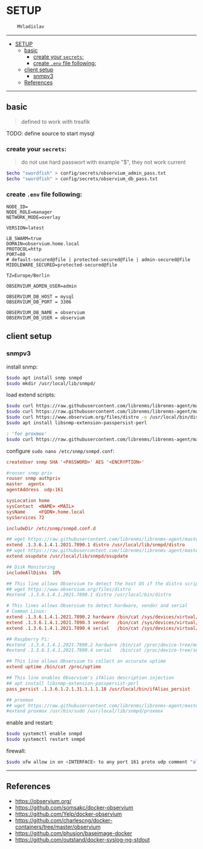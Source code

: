# SETUP

```sh
    MVladislav
```

---

- [SETUP](#setup)
  - [basic](#basic)
    - [create your `secrets`:](#create-your-secrets)
    - [create `.env` file following:](#create-env-file-following)
  - [client setup](#client-setup)
    - [snmpv3](#snmpv3)
  - [References](#references)

---

## basic

> defined to work with treafik

TODO: define source to start mysql

### create your `secrets`:

> do not use hard passwort with example "$", they not work current

```sh
$echo "swordfish" > config/secrets/observium_admin_pass.txt
$echo "swordfish" > config/secrets/observium_db_pass.txt
```

### create `.env` file following:

```env
NODE_ID=
NODE_ROLE=manager
NETWORK_MODE=overlay

VERSION=latest

LB_SWARM=true
DOMAIN=observium.home.local
PROTOCOL=http
PORT=80
# default-secured@file | protected-secured@file | admin-secured@file
MIDDLEWARE_SECURED=protected-secured@file

TZ=Europe/Berlin

OBSERVIUM_ADMIN_USER=admin

OBSERVIUM_DB_HOST = mysql
OBSERVIUM_DB_PORT = 3306

OBSERVIUM_DB_NAME = observium
OBSERVIUM_DB_USER = observium
```

## client setup

### snmpv3

install snmp:

```sh
$sudo apt install snmp snmpd
$sudo mkdir /usr/local/lib/snmpd/
```

load extend scripts:

```sh
$sudo curl https://raw.githubusercontent.com/librenms/librenms-agent/master/snmp/distro -o /usr/local/lib/snmpd/distro
$sudo curl https://raw.githubusercontent.com/librenms/librenms-agent/master/snmp/osupdate -o /usr/local/lib/snmpd/osupdate
$sudo curl https://www.observium.org/files/distro -o /usr/local/bin/distro
$sudo apt install libsnmp-extension-passpersist-perl

: 'for proxmox'
$sudo curl https://raw.githubusercontent.com/librenms/librenms-agent/master/agent-local/proxmox -o /usr/local/lib/snmpd/proxmox
```

configure `sudo nano /etc/snmp/snmpd.conf`:

```conf
createUser snmp SHA '<PASSWORD>' AES '<ENCRYPTION>'

#rouser snmp priv
rouser snmp authpriv
master  agentx
agentAddress  udp:161

sysLocation home
sysContact  <NAME> <MAIL>
sysName     <FQDN>.home.local
sysServices 72

includeDir /etc/snmp/snmpd.conf.d

## wget https://raw.githubusercontent.com/librenms/librenms-agent/master/snmp/distro
extend .1.3.6.1.4.1.2021.7890.1 distro /usr/local/lib/snmpd/distro
## wget https://raw.githubusercontent.com/librenms/librenms-agent/master/snmp/osupdate
extend osupdate /usr/local/lib/snmpd/osupdate

## Disk Monitoring
includeAllDisks  10%

## This line allows Observium to detect the host OS if the distro script is installed
## wget https://www.observium.org/files/distro
#extend .1.3.6.1.4.1.2021.7890.1 distro /usr/local/bin/distro

# This lines allows Observium to detect hardware, vendor and serial
# Common Linux:
extend .1.3.6.1.4.1.2021.7890.2 hardware /bin/cat /sys/devices/virtual/dmi/id/product_name
extend .1.3.6.1.4.1.2021.7890.3 vendor   /bin/cat /sys/devices/virtual/dmi/id/sys_vendor
extend .1.3.6.1.4.1.2021.7890.4 serial   /bin/cat /sys/devices/virtual/dmi/id/product_serial

## Raspberry Pi:
#extend .1.3.6.1.4.1.2021.7890.2 hardware /bin/cat /proc/device-tree/model
#extend .1.3.6.1.4.1.2021.7890.4 serial   /bin/cat /proc/device-tree/serial

## This line allows Observium to collect an accurate uptime
extend uptime /bin/cat /proc/uptime

## This line enables Observium's ifAlias description injection
## apt install libsnmp-extension-passpersist-perl
pass_persist .1.3.6.1.2.1.31.1.1.1.18 /usr/local/bin/ifAlias_persist

## proxmox
## wget https://raw.githubusercontent.com/librenms/librenms-agent/master/agent-local/proxmox
#extend proxmox /usr/bin/sudo /usr/local/lib/snmpd/proxmox
```

enable and restart:

```sh
$sudo systemctl enable snmpd
$sudo systemctl restart snmpd
```

firewall:

```sh
$sudo ufw allow in on <INTERFACE> to any port 161 proto udp comment "allow incoming connection on standard snmp port"
```

---

## References

- <https://observium.org/>
- <https://github.com/somsakc/docker-observium>
- <https://github.com/Yelp/docker-observium>
- <https://github.com/charlescng/docker-containers/tree/master/observium>
- <https://github.com/phusion/baseimage-docker>
- <https://github.com/outstand/docker-syslog-ng-stdout>
